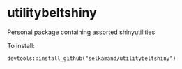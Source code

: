 # utilitybeltshiny
Personal package containing assorted shinyutilities

To install:
```
devtools::install_github("selkamand/utilitybeltshiny")
```
